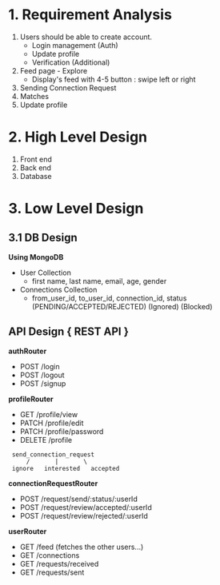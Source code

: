 # 1. Requirement Analysis

1. Users should be able to create account. 
   - Login management (Auth) 
   - Update profile
   - Verification (Additional)
2. Feed page - Explore
   - Display's feed with 4-5 button : swipe left or right 
3. Sending Connection Request
4. Matches
5. Update profile

# 2. High Level Design

1. Front end
2. Back end
3. Database


# 3. Low Level Design

## 3.1 DB Design 

**Using MongoDB**
- User Collection
  - first name, last name, email, age, gender
- Connections Collection
  - from_user_id, to_user_id, connection_id, status (PENDING/ACCEPTED/REJECTED) (Ignored) (Blocked)

## API Design { REST API }

**authRouter**
- POST /login
- POST /logout
- POST /signup

**profileRouter**
- GET /profile/view
- PATCH /profile/edit
- PATCH /profile/password
- DELETE /profile

```
 send_connection_request 
     /       |       \
 ignore   interested   accepted
```

**connectionRequestRouter**
- POST /request/send/:status/:userId
- POST /request/review/accepted/:userId
- POST /request/review/rejected/:userId

**userRouter**
- GET /feed (fetches the other users...)
- GET /connections
- GET /requests/received
- GET /requests/sent
